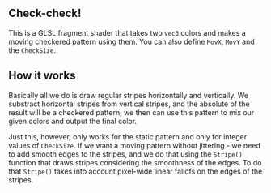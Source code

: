 ## Check-check!

This is a GLSL fragment shader that takes two `vec3` colors and makes a moving
checkered pattern using them. You can also define `MovX`, `MovY` and the `CheckSize`.

## How it works

Basically all we do is draw regular stripes horizontally and vertically. We substract horizontal
stripes from vertical stripes, and the absolute of the result will be a checkered pattern, we
then can use this pattern to mix our given colors and output the final color.

Just this, however, only works for the static pattern and only for integer values of `CheckSize`.
If we want a moving pattern without jittering - we need to add smooth edges to the stripes, and
we do that using the `Stripe()` function that draws stripes considering the smoothness of the edges.
To do that `Stripe()` takes into account pixel-wide linear fallofs on the edges of the stripes.
